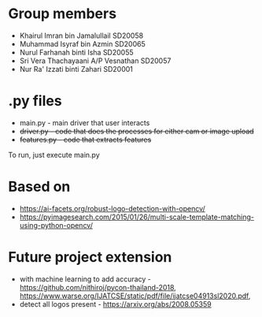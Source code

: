# Group members
* Khairul Imran bin Jamalullail SD20058
* Muhammad Isyraf bin Azmin SD20065
* Nurul Farhanah binti Isha SD20055 
* Sri Vera Thachayaani A/P Vesnathan SD20057
* Nur Ra' Izzati binti Zahari SD20001

# .py files
* main.py - main driver that user interacts
* ~~driver.py - code that does the processes for either cam or image upload~~
* ~~features.py - code that extracts features~~

To run, just execute main.py

# Based on
* https://ai-facets.org/robust-logo-detection-with-opencv/
* https://pyimagesearch.com/2015/01/26/multi-scale-template-matching-using-python-opencv/

# Future project extension
* with machine learning to add accuracy - https://github.com/nithiroj/pycon-thailand-2018, https://www.warse.org/IJATCSE/static/pdf/file/ijatcse04913sl2020.pdf,  
* detect all logos present - https://arxiv.org/abs/2008.05359
